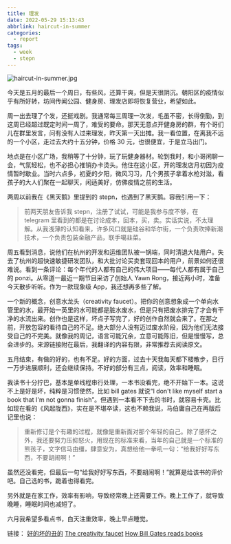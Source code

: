 ```yaml
---
title: 理发
date: 2022-05-29 15:13:43
abbrlink: haircut-in-summer
categories:
  - report
tags:
  - week
  - stepn
---
```


![haircut-in-summer.jpg](https://p9-juejin.byteimg.com/tos-cn-i-k3u1fbpfcp/93d4580d116041ea95fee2213d9c2234~tplv-k3u1fbpfcp-watermark.image)

今天是五月的最后一个周日，有些风，还算干爽，但是天很阴沉。朝阳区的疫情似乎有所好转，坊间传闻公园、健身房、理发店即将恢复营业，希望如此。

周一出去理了个发，还挺戏剧。我通常每三周理一次发，毛虽不密，长得倒勤，到这周已经超过既定时间一周了，难受的要命。那天无意点开健身房的群，有个哥们儿在群里发言，问有没有人过来理发，昨天第一天出摊。我一看位置，在离我不远的一个小区，走过去大约十五分钟，价格 30 元，也很便宜，于是立马出门。

地点是在小区广场，我稍等了十分钟，玩了玩健身器材。轮到我时，和小哥闲聊一会，气氛轻松，也不必担心推销办卡烫头。他住在这小区，开的理发店月初因为疫情暂时歇业。当时六点多，初夏的夕阳，微风习习，几个男孩子拿着水枪对滋，看孩子的大人们聚在一起聊天，闲适美好，仿佛疫情之前的生活。

两周以前我在《黑天鹅》里提到的 stepn，也遇到了黑天鹅。容我引用一下：

> 前两天朋友告诉我 stepn，注册了试试，可能是我参与度不够，在 telegram 里看到的都是在讨论成本，回本，买，卖。实话实说，不太理解。从我浅薄的认知看来，许多风口就是硅谷和华尔街，一个负责吹捧新潮技术，一个负责包装金融产品，联手噶韭菜。

周五看到消息，说他们在杭州的开发和运维团队被一锅端，同时清退大陆用户。失去了杭州的超快速敏捷研发团队，和大批讨论买卖套现回本的用户，前景如何还很难说。看到一条评论：每个年代的人都有自己的伟大项目——每代人都有属于自己的 ponzi。从零道一最近一期节目采访了创始人 Yawn Rong，接近两小时，准备今天散步听听。作为一款现象级 App，我还想再多些了解。

一个新的概念，创意水龙头（creativity faucet）。把你的创意想象成一个单向水管里的水，最开始一英里的水可能都是脏水废水，但是只有把废水排完了才会有干净的水流出来。创作也是这样，坏点子写完了，好的创作自然就会来了。在那之前，开放包容的看待自己的不足。绝大部分人没有迈过废水阶段，因为他们无法接受自己的不完美。就像我的周记，语言可能冗余，立意可能陈旧，但是慢慢写，总会进步的。来源链接附在最后，我翻译的内容有限，非常推荐去阅读原文。

五月结束，有做的好的，也有不足。好的方面，过去十天我每天都下楼散步，日行一万步进展顺利，还会继续保持。不好的部分有三点，阅读，效率和睡眠。

我读书十分拧巴，基本是单线程串行处理，一本书没看完，绝不开始下一本。这说不上是好是坏，纯粹是习惯使然，比如 bill gates 就说“I don't like myself start a book that I'm not gonna finish”。但遇到一本看不下去的书时，就容易卡壳。比如现在看的《风起陇西》，实在是不堪卒读，这也不赖我说，马伯庸自己在再版后记里也说：

> 重新修订是个有趣的过程，就像是重新面对那个年轻的自己。除了感怀之外，我还要努力压抑怒火，用现在的标准来看，当年的自己就是一个标准的熊孩子，文字信马由缰，肆意安为，真想给他一拳吼一句：“给我好好写东西，不要胡闹啊！”

虽然还没看完，但最后一句“给我好好写东西，不要胡闹啊！”就算是给该书的评价吧。自己选的书，跪着也得看完。

另外就是在家工作，效率有影响，导致经常晚上还需要工作。晚上工作了，就导致晚睡，睡眠时间也减短了。

六月我希望多看点书，白天注重效率，晚上早点睡觉。

链接：
[好的坏的丑的](https://happyxiao.com/coke013/)
[The creativity faucet](https://twitter.com/Julian/status/1327765347936522240)
[How Bill Gates reads books](https://www.youtube.com/watch?v=eTFy8RnUkoU)
